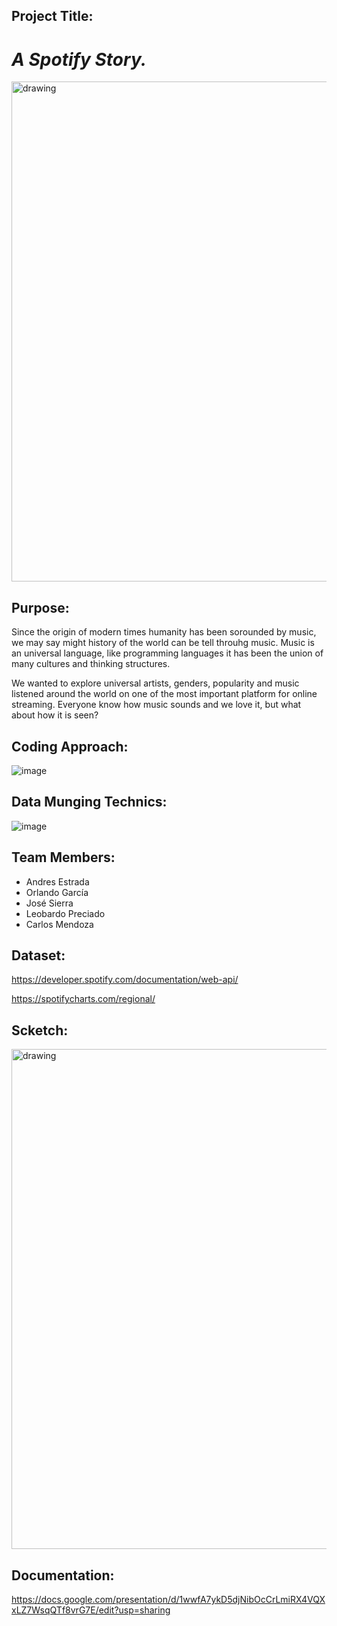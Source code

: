 ## Project Title:
# _A Spotify Story._

<img src="https://www.zdnet.com/a/hub/i/2021/02/02/f5d66b1e-6228-4373-a347-a327de7ab4a3/spotify-korea.jpg" alt="drawing" width="800"/>

## Purpose:

Since the origin of modern times humanity has been sorounded by music, we may say might history of the world can be tell throuhg music.
Music is an universal language, like programming languages it has been the union of many cultures and thinking structures.

We wanted to explore universal artists, genders, popularity and music listened around the world on one of the most important platform for online streaming.
Everyone know how music sounds and we love it, but what about how it is seen?

## Coding Approach:

![image](https://user-images.githubusercontent.com/80076539/126912197-efd72b34-0d6b-43a2-9d4c-00883830d1c2.png)

## Data Munging Technics:

![image](https://user-images.githubusercontent.com/80076539/126912179-b87aa67b-0b02-4155-aa05-a4b59d54221a.png)


## Team Members:

 - Andres Estrada
 - Orlando García
 - José Sierra
 - Leobardo Preciado
 - Carlos Mendoza

## Dataset: ##

https://developer.spotify.com/documentation/web-api/

https://spotifycharts.com/regional/

## Scketch: ##

<img src="https://user-images.githubusercontent.com/80076539/125554739-12c4f6e7-6214-4695-99d0-fea13844cb04.png" alt="drawing" width="800"/>

## Documentation: ##

https://docs.google.com/presentation/d/1wwfA7ykD5djNibOcCrLmiRX4VQXxLZ7WsqQTf8vrG7E/edit?usp=sharing
